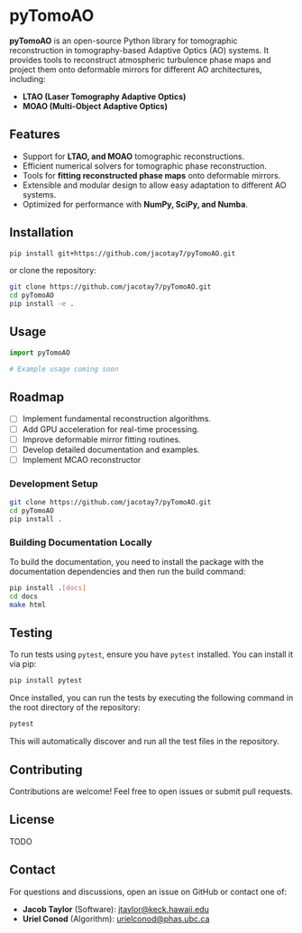 # pyTomoAO

**pyTomoAO** is an open-source Python library for tomographic reconstruction in tomography-based Adaptive Optics (AO) systems. It provides tools to reconstruct atmospheric turbulence phase maps and project them onto deformable mirrors for different AO architectures, including:

- **LTAO (Laser Tomography Adaptive Optics)**
- **MOAO (Multi-Object Adaptive Optics)**

## Features

- Support for **LTAO, and MOAO** tomographic reconstructions.
- Efficient numerical solvers for tomographic phase reconstruction.
- Tools for **fitting reconstructed phase maps** onto deformable mirrors.
- Extensible and modular design to allow easy adaptation to different AO systems.
- Optimized for performance with **NumPy, SciPy, and Numba**.

## Installation

```sh
pip install git+https://github.com/jacotay7/pyTomoAO.git
```

or clone the repository:

```sh
git clone https://github.com/jacotay7/pyTomoAO.git
cd pyTomoAO
pip install -e .
```

## Usage

```python
import pyTomoAO

# Example usage coming soon
```

## Roadmap

- [ ] Implement fundamental reconstruction algorithms.
- [ ] Add GPU acceleration for real-time processing.
- [ ] Improve deformable mirror fitting routines.
- [ ] Develop detailed documentation and examples.
- [ ] Implement MCAO reconstructor

### Development Setup

```sh
git clone https://github.com/jacotay7/pyTomoAO.git
cd pyTomoAO
pip install .
```

### Building Documentation Locally

To build the documentation, you need to install the package with the documentation dependencies and then run the build command:

```sh
pip install .[docs]
cd docs
make html
```

## Testing

To run tests using `pytest`, ensure you have `pytest` installed. You can install it via pip:

```sh
pip install pytest
```

Once installed, you can run the tests by executing the following command in the root directory of the repository:

```sh
pytest
```

This will automatically discover and run all the test files in the repository.

## Contributing

Contributions are welcome! Feel free to open issues or submit pull requests.

## License

TODO
<!-- This project is licensed under the MIT License. See [LICENSE](LICENSE) for details. -->

## Contact

For questions and discussions, open an issue on GitHub or contact one of:
- **Jacob Taylor** (Software): jtaylor@keck.hawaii.edu
- **Uriel Conod** (Algorithm): urielconod@phas.ubc.ca